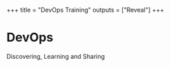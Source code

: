 +++
title = "DevOps Training"
outputs = ["Reveal"]
+++

# DevOps

Discovering, Learning and Sharing
